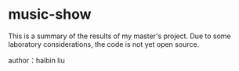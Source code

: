 # music-show
This is a summary of the results of my master's project. Due to some laboratory considerations, the code is not yet open source.

author：haibin liu
